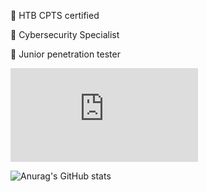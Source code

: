 💎 HTB CPTS certified

💎 Cybersecurity Specialist

💎 Junior penetration tester

<iframe src="https://tryhackme.com/api/v2/badges/public-profile?userPublicId=225085" style='border:none;'></iframe>

![Anurag's GitHub stats](https://github-readme-stats.vercel.app/api?username=suljov&show_icons=true&theme=dracula)


